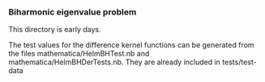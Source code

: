 ### Biharmonic eigenvalue problem

This directory is early days. 

The test values for the difference kernel functions 
can be generated from the files mathematica/HelmBHTest.nb
and mathematica/HelmBHDerTests.nb. They are already included
in tests/test-data
